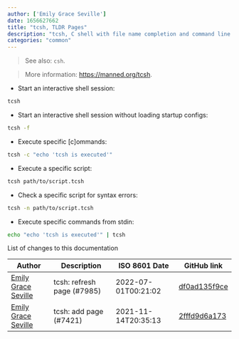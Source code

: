 ```yaml
---
author: ['Emily Grace Seville']
date: 1656627662
title: "tcsh, TLDR Pages"
description: "tcsh, C shell with file name completion and command line editing."
categories: "common"
---
```

> See also: `csh`.

> More information: <https://manned.org/tcsh>.

- Start an interactive shell session:

```bash
tcsh
```

- Start an interactive shell session without loading startup configs:

```bash
tcsh -f
```

- Execute specific [c]ommands:

```bash
tcsh -c "echo 'tcsh is executed'"
```

- Execute a specific script:

```bash
tcsh path/to/script.tcsh
```

- Check a specific script for syntax errors:

```bash
tcsh -n path/to/script.tcsh
```

- Execute specific commands from stdin:

```bash
echo "echo 'tcsh is executed'" | tcsh
```
List of changes to this documentation


Author | Description | ISO 8601 Date | GitHub link
------|-----|-----|-----
[Emily Grace Seville](mailto:emilyseville7cf@gmail.com) | tcsh: refresh page (#7985) | 2022-07-01T00:21:02 | [df0ad135f9ce](https://github.com/tldr-pages/tldr/commit/df0ad135f9ce17623236f47344372dacebff87ea)
[Emily Grace Seville](mailto:emilyseville7cf@gmail.com) | tcsh: add page (#7421) | 2021-11-14T20:35:13 | [2fffd9d6a173](https://github.com/tldr-pages/tldr/commit/2fffd9d6a173347901c015eae590a8e03e16bc38)


